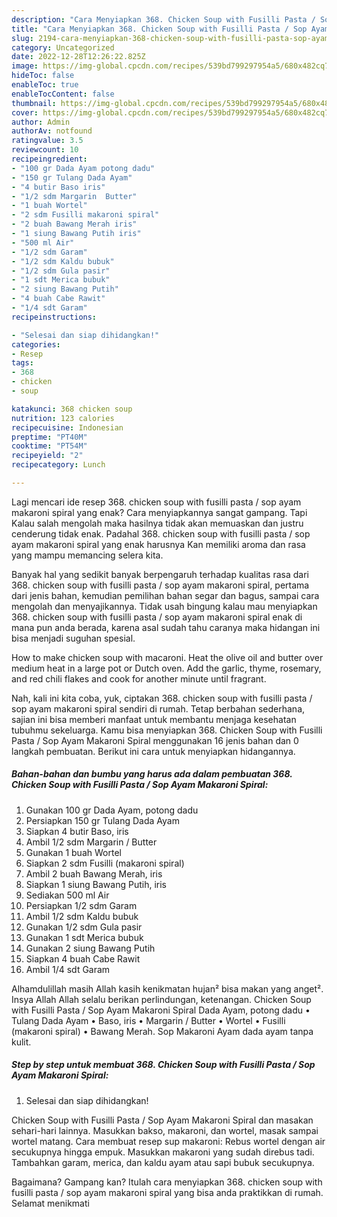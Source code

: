 ```yaml
---
description: "Cara Menyiapkan 368. Chicken Soup with Fusilli Pasta / Sop Ayam Makaroni Spiral yang Bikin Ngiler, Buat Buka Puasa Enak Banget"
title: "Cara Menyiapkan 368. Chicken Soup with Fusilli Pasta / Sop Ayam Makaroni Spiral yang Bikin Ngiler, Buat Buka Puasa Enak Banget"
slug: 2194-cara-menyiapkan-368-chicken-soup-with-fusilli-pasta-sop-ayam-makaroni-spiral-yang-bikin-ngiler-buat-buka-puasa-enak-banget
category: Uncategorized
date: 2022-12-28T12:26:22.825Z
image: https://img-global.cpcdn.com/recipes/539bd799297954a5/680x482cq70/368-chicken-soup-with-fusilli-pasta-sop-ayam-makaroni-spiral-foto-resep-utama.jpg
hideToc: false
enableToc: true
enableTocContent: false
thumbnail: https://img-global.cpcdn.com/recipes/539bd799297954a5/680x482cq70/368-chicken-soup-with-fusilli-pasta-sop-ayam-makaroni-spiral-foto-resep-utama.jpg
cover: https://img-global.cpcdn.com/recipes/539bd799297954a5/680x482cq70/368-chicken-soup-with-fusilli-pasta-sop-ayam-makaroni-spiral-foto-resep-utama.jpg
author: Admin
authorAv: notfound
ratingvalue: 3.5
reviewcount: 10
recipeingredient:
- "100 gr Dada Ayam potong dadu"
- "150 gr Tulang Dada Ayam"
- "4 butir Baso iris"
- "1/2 sdm Margarin  Butter"
- "1 buah Wortel"
- "2 sdm Fusilli makaroni spiral"
- "2 buah Bawang Merah iris"
- "1 siung Bawang Putih iris"
- "500 ml Air"
- "1/2 sdm Garam"
- "1/2 sdm Kaldu bubuk"
- "1/2 sdm Gula pasir"
- "1 sdt Merica bubuk"
- "2 siung Bawang Putih"
- "4 buah Cabe Rawit"
- "1/4 sdt Garam"
recipeinstructions:

- "Selesai dan siap dihidangkan!"
categories:
- Resep
tags:
- 368
- chicken
- soup

katakunci: 368 chicken soup 
nutrition: 123 calories
recipecuisine: Indonesian
preptime: "PT40M"
cooktime: "PT54M"
recipeyield: "2"
recipecategory: Lunch

---
```



Lagi mencari ide resep 368. chicken soup with fusilli pasta / sop ayam makaroni spiral yang enak? Cara menyiapkannya sangat gampang. Tapi Kalau salah mengolah maka hasilnya tidak akan memuaskan dan justru cenderung tidak enak. Padahal 368. chicken soup with fusilli pasta / sop ayam makaroni spiral yang enak harusnya Kan memiliki aroma dan rasa yang mampu memancing selera kita.


Banyak hal yang sedikit banyak berpengaruh terhadap kualitas rasa dari 368. chicken soup with fusilli pasta / sop ayam makaroni spiral, pertama dari jenis bahan, kemudian pemilihan bahan segar dan bagus, sampai cara mengolah dan menyajikannya. Tidak usah bingung kalau mau menyiapkan 368. chicken soup with fusilli pasta / sop ayam makaroni spiral enak di mana pun anda berada, karena asal sudah tahu caranya maka hidangan ini bisa menjadi suguhan spesial.

How to make chicken soup with macaroni. Heat the olive oil and butter over medium heat in a large pot or Dutch oven. Add the garlic, thyme, rosemary, and red chili flakes and cook for another minute until fragrant.


Nah, kali ini kita coba, yuk, ciptakan 368. chicken soup with fusilli pasta / sop ayam makaroni spiral sendiri di rumah. Tetap berbahan sederhana, sajian ini bisa memberi manfaat untuk membantu menjaga kesehatan tubuhmu sekeluarga. Kamu bisa menyiapkan 368. Chicken Soup with Fusilli Pasta / Sop Ayam Makaroni Spiral menggunakan 16 jenis bahan dan 0 langkah pembuatan. Berikut ini cara untuk menyiapkan hidangannya.

<!--inarticleads1-->

##### Bahan-bahan dan bumbu yang harus ada dalam pembuatan 368. Chicken Soup with Fusilli Pasta / Sop Ayam Makaroni Spiral:

1. Gunakan 100 gr Dada Ayam, potong dadu
1. Persiapkan 150 gr Tulang Dada Ayam
1. Siapkan 4 butir Baso, iris
1. Ambil 1/2 sdm Margarin / Butter
1. Gunakan 1 buah Wortel
1. Siapkan 2 sdm Fusilli (makaroni spiral)
1. Ambil 2 buah Bawang Merah, iris
1. Siapkan 1 siung Bawang Putih, iris
1. Sediakan 500 ml Air
1. Persiapkan 1/2 sdm Garam
1. Ambil 1/2 sdm Kaldu bubuk
1. Gunakan 1/2 sdm Gula pasir
1. Gunakan 1 sdt Merica bubuk
1. Gunakan 2 siung Bawang Putih
1. Siapkan 4 buah Cabe Rawit
1. Ambil 1/4 sdt Garam


Alhamdulillah masih Allah kasih kenikmatan hujan² bisa makan yang anget². Insya Allah Allah selalu berikan perlindungan, ketenangan. Chicken Soup with Fusilli Pasta / Sop Ayam Makaroni Spiral Dada Ayam, potong dadu • Tulang Dada Ayam • Baso, iris • Margarin / Butter • Wortel • Fusilli (makaroni spiral) • Bawang Merah. Sop Makaroni Ayam dada ayam tanpa kulit. 

<!--inarticleads2-->

##### Step by step untuk membuat 368. Chicken Soup with Fusilli Pasta / Sop Ayam Makaroni Spiral:


1. Selesai dan siap dihidangkan!

Chicken Soup with Fusilli Pasta / Sop Ayam Makaroni Spiral dan masakan sehari-hari lainnya. Masukkan bakso, makaroni, dan wortel, masak sampai wortel matang. Cara membuat resep sup makaroni: Rebus wortel dengan air secukupnya hingga empuk. Masukkan makaroni yang sudah direbus tadi. Tambahkan garam, merica, dan kaldu ayam atau sapi bubuk secukupnya. 

Bagaimana? Gampang kan? Itulah cara menyiapkan 368. chicken soup with fusilli pasta / sop ayam makaroni spiral yang bisa anda praktikkan di rumah. Selamat menikmati
